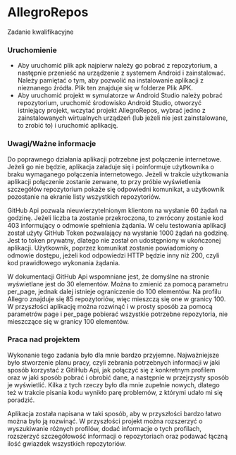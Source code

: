 # AllegroRepos
Zadanie kwalifikacyjne

### Uruchomienie

- Aby uruchomić plik apk najpierw należy go pobrać z repozytorium, a następnie przenieść na urządzenie z systemem Android i zainstalować. Należy pamiętać o tym, aby pozwolić na instalowanie aplikacji z nieznanego źródła. Plik ten znajduje się w folderze Plik APK.
- Aby uruchomić projekt w symulatorze w Android Studio należy pobrać repozytorium, uruchomić środowisko Android Studio, otworzyć istniejący projekt, wczytać projekt AllegroRepos, wybrać jedno z zainstalowanych wirtualnych urządzeń (lub jeżeli nie jest zainstalowane, to zrobić to) i uruchomić aplikację.

### Uwagi/Ważne informacje

Do poprawnego działania aplikacji potrzebne jest połączenie internetowe. Jeżeli go nie będzie, aplikacja załaduje się i poinformuje użytkownika o braku wymaganego połączenia internetowego. Jeżeli w trakcie użytkowania aplikacji połączenie zostanie zerwane, to przy próbie wyświetlenia szczegółów repozytorium pokaże się odpowiedni komunikat, a użytkownik pozostanie na ekranie listy wszystkich repozytoriów.

GitHub Api pozwala nieuwierzytelnionym klientom na wysłanie 60 żądań na godzinę. Jeżeli liczba ta zostanie przekroczona, to zwrócony zostanie kod 403 informujący o odmowie spełnienia żądania. W celu testowania aplikacji został użyty GitHub Token pozwalający na wysłanie 1000 żądań na godzinę. Jest to token prywatny, dlatego nie został on udostępniony w ukończonej aplikacji. Użytkownik, poprzez komunikat zostanie powiadomiony o odmowie dostępu, jeżeli kod odpowiedzi HTTP będzie inny niż 200, czyli kod prawidłowego wykonania żądania.

W dokumentacji GitHub Api wspomniane jest, że domyślne na stronie wyświetlane jest do 30 elementów. Można to zmienić za pomocą parametru per_page, jednak dalej istnieje ograniczenie do 100 elementów. Na profilu Allegro znajduje się 85 repozytoriów, więc mieszczą się one w granicy 100. W przyszłości aplikację można rozwinąć i w prosty sposób za pomocą parametrów page i per_page pobierać wszystkie potrzebne repozytoria, nie mieszczące się w granicy 100 elementów.  

### Praca nad projektem
Wykonanie tego zadania było dla mnie bardzo przyjemne. Najważniejsze było stworzenie planu pracy, czyli zebrania potrzebnych informacji w jaki sposób korzystać z GitiHub Api, jak połączyć się z konkretnym profilem oraz w jaki sposób pobrać i obrobić dane, a następnie w przejrzysty sposób je wyświetlić. Kilka z tych rzeczy było dla mnie zupełnie nowych, dlatego też w trakcie pisania kodu wynikło parę problemów, z którymi udało mi się poradzić. 

Aplikacja została napisana w taki sposób, aby w przyszłości bardzo łatwo można było ją rozwinąć. W przyszłości projekt można rozszerzyć o wyszukiwanie różnych profilów, dodać informacje o tych profilach, rozszerzyć szczegółowość informacji o repozytoriach oraz podawać łączną ilość gwiazdek wszystkich repozytoriów.  

